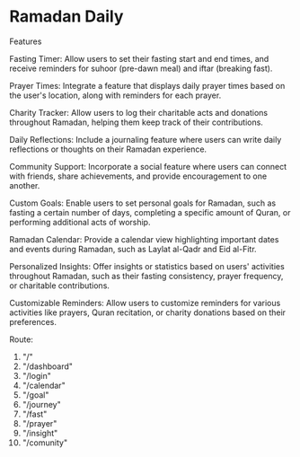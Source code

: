 # Ramadan Daily

Features

Fasting Timer: Allow users to set their fasting start and end times, and receive reminders for suhoor (pre-dawn meal) and iftar (breaking fast).

Prayer Times: Integrate a feature that displays daily prayer times based on the user's location, along with reminders for each prayer.

Charity Tracker: Allow users to log their charitable acts and donations throughout Ramadan, helping them keep track of their contributions.

Daily Reflections: Include a journaling feature where users can write daily reflections or thoughts on their Ramadan experience.

Community Support: Incorporate a social feature where users can connect with friends, share achievements, and provide encouragement to one another.

Custom Goals: Enable users to set personal goals for Ramadan, such as fasting a certain number of days, completing a specific amount of Quran, or performing additional acts of worship.

Ramadan Calendar: Provide a calendar view highlighting important dates and events during Ramadan, such as Laylat al-Qadr and Eid al-Fitr.

Personalized Insights: Offer insights or statistics based on users' activities throughout Ramadan, such as their fasting consistency, prayer frequency, or charitable contributions.

Customizable Reminders: Allow users to customize reminders for various activities like prayers, Quran recitation, or charity donations based on their preferences.

Route:

1. "/"
2. "/dashboard"
3. "/login"
4. "/calendar"
5. "/goal"
6. "/journey"
7. "/fast"
8. "/prayer"
9. "/insight"
10. "/comunity"
